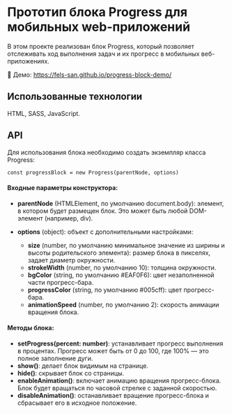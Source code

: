 # Прототип блока Progress для мобильных web-приложений
В этом проекте реализован блок Progress, который позволяет отслеживать ход выполнения задач и их прогресс в мобильных веб-приложениях.

🔗 Демо: https://fels-san.github.io/progress-block-demo/

## Использованные технологии

HTML, SASS, JavaScript.

## API

Для использования блока необходимо создать экземпляр класса Progress:
```
const progressBlock = new Progress(parentNode, options)
```

#### Входные параметры конструктора:
- **parentNode** (HTMLElement, по умолчанию document.body): элемент, в котором будет размещен блок. Это может быть любой DOM-элемент (например, div).

- **options** (object): объект с дополнительными настройками:

    - **size** (number, по умолчанию минимальное значение из ширины и высоты родительского элемента): размер блока в пикселях, задает диаметр окружности.
    - **strokeWidth** (number, по умолчанию 10): толщина окружности.
    - **bgColor** (string, по умолчанию #EAF0F6): цвет незаполненной части прогресс-бара.
    - **progressColor** (string, по умолчанию #005cff): цвет прогресс-бара.
    - **animationSpeed** (number, по умолчанию 2): скорость анимации вращения блока.

#### Методы блока:

- **setProgress(percent: number)**: устанавливает прогресс выполнения в процентах. Прогресс может быть от 0 до 100, где 100% — это полное заполнение дуги.
- **show()**: делает блок видимым на странице.
- **hide()**: скрывает блок со страницы.
- **enableAnimation()**: включает анимацию вращения прогресс-блока. Блок будет вращаться по часовой стрелке с заданной скоростью.
- **disableAnimation()**: останавливает вращение прогресс-блока и сбрасывает его в исходное положение.

